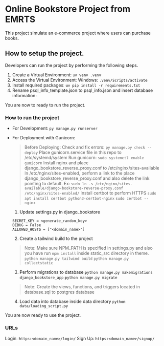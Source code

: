 # Online Bookstore Project from EMRTS

This project simulate an e-commerce project where users can purchase books.

## How to setup the project.

Developers can run the project by performing the following steps.

1. Create a Virtual Environment:
   `uv venv .venv`
2. Access the Virtual Environment:
   Windows: `.venv/Scripts/activate`
3. Install required packages:
   `uv pip install -r requirements.txt`
4. Rename psql_info_template.json to psql_info.json and insert database information:

You are now to ready to run the project.

### How to run the project

* For Development:
  `py manage.py runserver`
* For Deployment with Gunicorn:

  > Before Deploying: 
  > Check and fix errors: `py manage.py check --deploy`
  > Place gunicorn.service file in this repo to /etc/systemd/system
  > Run gunicorn: `sudo systemctl enable gunicorn`
  > Install nginx and place django_bookstore_reverse_proxy.conf to /etc/nginx/sites-available
  > In /etc/nginx/sites-enabled, perform a link to the place django_bookstore_reverse_proxy.conf and also delete the link pointing to default. 
  > Ex: `sudo ln -s /etc/nginx/sites-available/django-bookstore-reverse-proxy.conf /etc/nginx/sites-enabled/`
  > Install certbot to perform HTTPS
  > `sudo apt install certbot python3-certbot-nginx`
  > `sudo certbot --nginx`

  1. Update settings.py in django_bookstore

  ```
  SECRET_KEY = <generate_random_key>
  DEBUG = False
  ALLOWED_HOSTS = ["<domain_name>"]
  ```
  2. Create a tailwind build to the project

  > Note: Make sure NPM_PATH is specified in settings.py and also you have run `npm install` inside static_src directory in theme.
  > `python manage.py tailwind build`
  > `python manage.py collectstatic`
  >

  3. Perform migrations to database
     `python manage.py makemigrations django_bookstore_app`
     `python manage.py migrate`
   > Note: Create the views, functions, and triggers located in database.sql to postgres database
  4. Load data into database inside data directory
     `python data/loading_script.py`

You are now ready to use the project.

### URLs
Login: ```https:<domain_name>/login/```
Sign Up: ```https:<domain_name>/signup/```
